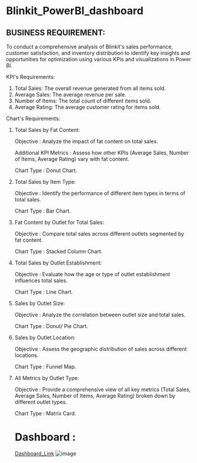 # Blinkit_PowerBI_dashboard

<h2>BUSINESS REQUIREMENT:</h2>

To conduct a comprehensive analysis of Blinkit's sales performance, customer satisfaction, and inventory distribution to identify key insights and opportunities for optimization using various KPis and visualizations in Power Bl.

KPI's Requirements:

1. Total Sales: The overall revenue generated from all items sold.
2. Average Sales: The average revenue per sale.
3. Number of Items: The total count of different items sold.
4. Average Rating: The average customer rating for items sold.

Chart's Requirements:

1. Total Sales by Fat Content:

    Objective :  Analyze the impact of fat content on total sales.

    Additional KPI Metrics :  Assess how other KPIs (Average Sales, Number of Items, Average Rating) vary with fat content.

    Chart Type :  Donut Chart.

2. Total Sales by Item Type:

    Objective :  Identify the performance of different item types in terms of total sales.

    Chart Type :  Bar Chart.

3. Fat Content by Outlet for Total Sales:

    Objective :  Compare total sales across different outlets segmented by fat content.

    Chart Type :  Stacked Column Chart.

4. Total Sales by Outlet Establishment:
   
    Objective :  Evaluate how the age or type of outlet establishment influences total sales.

    Chart Type :  Line Chart.

5. Sales by Outlet Size:

   Objective :  Analyze the correlation between outlet size and total sales.

   Chart Type :  Donut/ Pie Chart.

6. Sales by Outlet Location:

   Objective :  Assess the geographic distribution of sales across different locations.

   Chart Type :  Funnel Map.

7. All Metrics by Outlet Type:

   Objective :  Provide a comprehensive view of all key metrics (Total Sales, Average Sales, Number of Items, Average Rating)
   broken down by different outlet types.

   Chart Type :  Matrix Card.


   <h1>Dashboard :</h1>

   <a href="https://github.com/UDAYMURALI1413/Blinkit_PowerBI_dashboard/blob/main/Snapshot_of_Blinkit_Dashboard.png">Dashboard_Link</a>
   ![image](https://github.com/user-attachments/assets/cbb63b26-9dd8-4e9d-bd91-5cd90e82185c)

   

